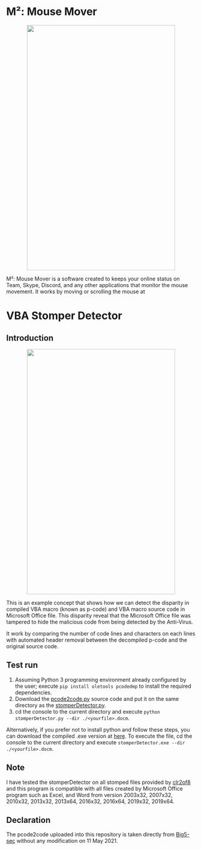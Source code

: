 # M²: Mouse Mover

<p align = "center">
  <img src = "https://raw.githubusercontent.com/hafiz-kamilin/vba_stomper_detector/main/flowchart.png" width = "395" height = "653"/>
</p>

M²: Mouse Mover is a software created to keeps your online status on Team, Skype, Discord, and any other applications that monitor the mouse movement. It works by moving or scrolling the mouse at 






# VBA Stomper Detector

## Introduction

<p align = "center">
  <img src = "https://raw.githubusercontent.com/hafiz-kamilin/vba_stomper_detector/main/flowchart.png" width = "395" height = "653"/>
</p>

This is an example concept that shows how we can detect the disparity in compiled VBA macro (known as p-code) and VBA macro source code in Microsoft Office file. This disparity reveal that the Microsoft Office file was tampered to hide the malicious code from being detected by the Anti-Virus.

It work by comparing the number of code lines and characters on each lines with automated header removal between the decompiled p-code and the original source code. 

## Test run

1. Assuming Python 3 programming environment already configured by the user; execute `pip install oletools pcodedmp` to install the required dependencies.
2. Download the [pcode2code.py](https://github.com/Big5-sec/pcode2code/blob/master/pcode2code/pcode2code.py) source code and put it on the same directory as the [stomperDetector.py](https://github.com/hafiz-kamilin/vba_stomper_detector/blob/main/stomperDetector.py).
3. cd the console to the current directory and execute `python stomperDetector.py --dir ./<yourfile>.docm`.

Alternatively, if you prefer not to install python and follow these steps, you can download the compiled .exe version at [here](https://github.com/hafiz-kamilin/vba_stomper_detector/releases/tag/v1.0). To execute the file, cd the console to the current directory and execute `stomperDetector.exe --dir ./<yourfile>.docm`.

## Note

I have tested the stomperDetector on all stomped files provided by [clr2of8](https://github.com/clr2of8/VBAstomp) and this program is compatible with all files created by Microsoft Office program such as Excel, and Word from version 2003x32, 2007x32, 2010x32, 2013x32, 2013x64, 2016x32, 2016x64, 2019x32, 2019x64.

## Declaration

The pcode2code uploaded into this repository is taken directly from [Big5-sec](https://github.com/Big5-sec/pcode2code) without any modification on 11 May 2021.
